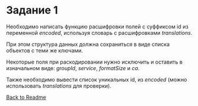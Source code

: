 # Задание 1

Необходимо написать функцию расшифровки полей с суффиксом id из переменной _encoded_, используя словарь с расшифровками _translations_.

При этом структура данных должна сохраниться в виде списка объектов с теми же ключами.

Некоторые поля при раскодировании нужно исключить и оставить в изначальном виде: _groupId_, _service_, _formatSize_ и _ca_.

Также необходимо вывести список уникальных id, из _encoded_ (можно использовать _translations_ для проверки).

[Back to Readme](README.md)
